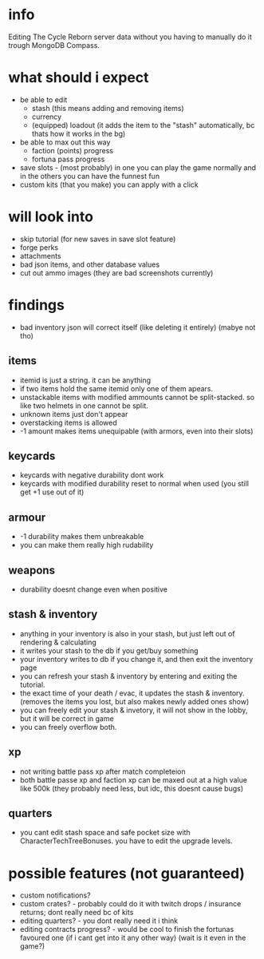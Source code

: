 # info
Editing The Cycle Reborn server data without you having to manually do it trough MongoDB Compass.

# what should i expect
- be able to edit
    - stash (this means adding and removing items)
    - currency
    - (equipped) loadout (it adds the item to the "stash" automatically, bc thats how it works in the bg)
- be able to max out this way
    - faction (points) progress
    - fortuna pass progress
- save slots - (most probably) in one you can play the game normally and in the others you can have the funnest fun
- custom kits (that you make) you can apply with a click

# will look into
- skip tutorial (for new saves in save slot feature)
- forge perks
- attachments
- bad json items, and other database values
- cut out ammo images (they are bad screenshots currently)

# findings
- bad inventory json will correct itself (like deleting it entirely) (mabye not tho)
## items
- itemid is just a string. it can be anything
- if two items hold the same itemid only one of them apears.
- unstackable items with modified ammounts cannot be split-stacked. so like two helmets in one cannot be split.
- unknown items just don't appear
- overstacking items is allowed
- -1 amount makes items unequipable (with armors, even into their slots)
## keycards
- keycards with negative durability dont work
- keycards with modified durability reset to normal when used (you still get +1 use out of it)
## armour
- -1 durability makes them unbreakable
- you can make them really high rudability
## weapons
- durability doesnt change even when positive
## stash & inventory
- anything in your inventory is also in your stash, but just left out of rendering & calculating
- it writes your stash to the db if you get/buy something
- your inventory writes to db if you change it, and then exit the inventory page
- you can refresh your stash & inventory by entering and exiting the tutorial.
- the exact time of your death / evac, it updates the stash & inventory. (removes the items you lost, but also makes newly added ones show)
- you can freely edit your stash & invetory, it will not show in the lobby, but it will be correct in game
- you can freely overflow both.
## xp
- not writing battle pass xp after match completeion
- both battle passe xp and faction xp can be maxed out at a high value like 500k (they probably need less, but idc, this doesnt cause bugs)
## quarters
- you cant edit stash space and safe pocket size with CharacterTechTreeBonuses. you have to edit the upgrade levels.

# possible features (not guaranteed)
- custom notifications?
- custom crates? - probably could do it with twitch drops / insurance returns; dont really need bc of kits
- editing quarters? - you dont really need it i think
- editing contracts progress? - would be cool to finish the fortunas favoured one (if i cant get into it any other way) (wait is it even in the game?)
